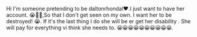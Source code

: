 

Hi I'm someone pretending to be daltonrhondal❤️.I just want to have her account. 😭🤣💗,So that I don't get seen on my own. I want her to be destroyed! 😭. If it's the last thing I do she will be er get her disability . She will pay for everything vi think she needs to. 😀😀😀😀😀😀😀😀😀😀.
